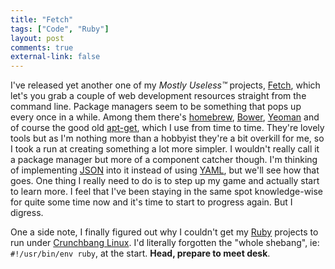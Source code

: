 ```yaml
---
title: "Fetch" 
tags: ["Code", "Ruby"]
layout: post
comments: true
external-link: false
---
```


I've released yet another one of my *Mostly Useless™* projects, [Fetch](https://github.com/gummesson/fetch "Fetch"), which let's you grab a couple of web development resources straight from the command line. Package managers seem to be something that pops up every once in a while. Among them there's [homebrew](http://mxcl.github.com/homebrew/ "homebrew"), [Bower](http://twitter.github.com/bower/ "Bower"), [Yeoman](http://yeoman.io/ "Yeoman") and of course the good old [apt-get](http://en.wikipedia.org/wiki/Advanced_Packaging_Tool "APT"), which I use from time to time. They're lovely tools but as I'm nothing more than a hobbyist they're a bit overkill for me, so I took a run at creating something a lot more simpler. I wouldn't really call it a package manager but more of a component catcher though. I'm thinking of implementing [JSON](http://www.json.org/ "JSON") into it instead of using [YAML](http://www.yaml.org/ "YAML"), but we'll see how that goes. One thing I really need to do is to step up my game and actually start to learn more. I feel that I've been staying in the same spot knowledge-wise for quite some time now and it's time to start to progress again. But I digress.

One a side note, I finally figured out why I couldn't get my [Ruby](http://www.ruby-lang.org/ "Ruby") projects to run under [Crunchbang Linux](http://crunchbang.org/ "Crunchbang Linux"). I'd literally forgotten the "whole shebang", ie: `#!/usr/bin/env ruby`, at the start. **Head, prepare to meet desk**.
